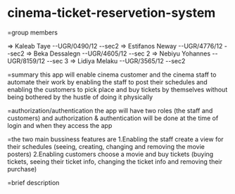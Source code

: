 # cinema-ticket-reservetion-system

=group members

=> Kaleab Taye --UGR/0490/12 --sec2
=> Estifanos Neway --UGR/4776/12 --sec2
=> Beka Dessalegn --UGR/4605/12 --sec 2
=> Nebiyu Yohannes --UGR/8159/12 --sec 3
=> Lidiya Melaku --UGR/3565/12  --sec2

=summary
this app will enable cinema customer and the cinema staff to automate their work by enabling the staff to post their schedules and enabling the customers to pick place and buy tickets by themselves without being bothered by the hustle of doing it physically


=authorization/authentication
the app will have two roles (the staff and customers) and authorization & authentication will be done at the time of login and when they access the app



=the two main bussiness features are
1.Enabling the staff create a view for their schedules (seeing, creating, changing and removing the movie posters)
2.Enabling customers choose a movie and buy tickets (buying tickets, seeing their ticket info, changing the ticket info and removing their purchase)


=brief description
